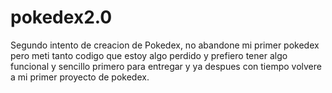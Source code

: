 # pokedex2.0

Segundo intento de creacion de Pokedex, no abandone mi primer pokedex pero meti tanto codigo que estoy algo perdido y prefiero tener algo funcional y sencillo primero para entregar y ya despues con tiempo volvere a mi primer proyecto de pokedex.
